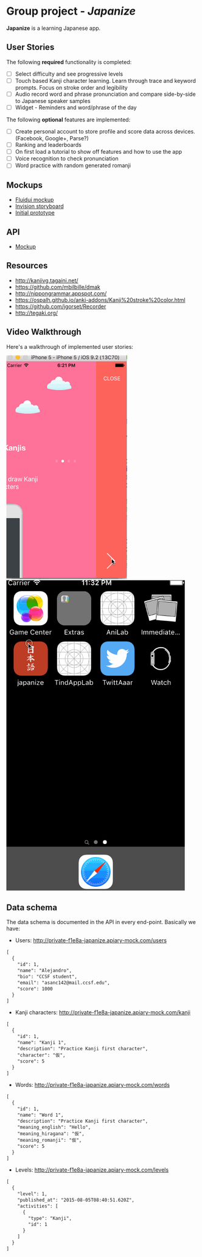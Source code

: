 # Group project - *Japanize*

**Japanize** is a learning Japanese app.

## User Stories

The following **required** functionality is completed:

- [ ] Select difficulty and see progressive levels
- [ ] Touch based Kanji character learning. Learn through trace and keyword prompts. Focus on stroke order and legibility
- [ ] Audio record word and phrase pronunciation and compare side-by-side to Japanese speaker samples
- [ ] Widget - Reminders and word/phrase of the day

The following **optional** features are implemented:

- [ ] Create personal account to store profile and score data across devices. (Facebook, Google+, Parse?)
- [ ] Ranking and leaderboards
- [ ] On first load a tutorial to show off features and how to use the app
- [ ] Voice recognition to check pronunciation
- [ ] Word practice with random generated romanji 

## Mockups

- [Fluidui mockup](https://www.fluidui.com/editor/live/preview/p_8GcThK0sN5ULhu99CC37CaAhpnJKyPVn.1456373676042)
- [Invision storyboard](https://invis.io/MS63T87PW)
- [Initial prototype](https://codepathuniversity.slack.com/files/xinxinxie-ccsf/F0NAYEM5F/file_feb_20__9_03_17_pm.jpeg)

## API
 - [Mockup](http://docs.japanize.apiary.io/)

## Resources
- http://kanjivg.tagaini.net/
- https://github.com/mbilbille/dmak
- http://nippongrammar.appspot.com/
- https://ospalh.github.io/anki-addons/Kanji%20stroke%20color.html
- https://github.com/jgorset/Recorder
- http://tegaki.org/

## Video Walkthrough 

Here's a walkthrough of implemented user stories:

<img src='japanize.gif' title='Video Walkthrough'/> 
<img src='walkthroughJP.gif' title='Video Walkthrough 2'/>

## Data schema

The data schema is documented in the API in every end-point. Basically we have:

 - Users: http://private-f1e8a-japanize.apiary-mock.com/users

```
[
  {
    "id": 1,
    "name": "Alejandro",
    "bio": "CCSF student",
    "email": "asanc142@mail.ccsf.edu",
    "score": 1000
  }
]
```

 - Kanji characters: http://private-f1e8a-japanize.apiary-mock.com/kanji

```
[
  {
    "id": 1,
    "name": "Kanji 1",
    "description": "Practice Kanji first character",
    "character": "仮",
    "score": 5
  }
]
```

 - Words: http://private-f1e8a-japanize.apiary-mock.com/words

```
[
  {
    "id": 1,
    "name": "Word 1",
    "description": "Practice Kanji first character",
    "meaning_english": "Hello",
    "meaning_hiragana": "仮",
    "meaning_romanji": "仮",
    "score": 5
  }
]
```

 - Levels: http://private-f1e8a-japanize.apiary-mock.com/levels

```
[
  {
    "level": 1,
    "published_at": "2015-08-05T08:40:51.620Z",
    "activities": [
      {
        "type": "Kanji",
        "id": 1
      }
    ]
  }
]
```
